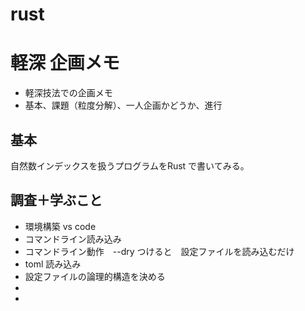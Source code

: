 # rust

# 軽深 企画メモ

- 軽深技法での企画メモ
- 基本、課題（粒度分解）、一人企画かどうか、進行

## 基本

自然数インデックスを扱うプログラムをRust で書いてみる。

## 調査＋学ぶこと

- 環境構築 vs code
- コマンドライン読み込み
- コマンドライン動作　--dry つけると　設定ファイルを読み込むだけ
- toml 読み込み
- 設定ファイルの論理的構造を決める
- 
-





